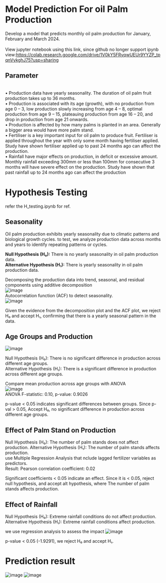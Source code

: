 # Model Prediction For oil Palm Production

Develop  a  model  that  predicts  monthly  oil  palm  production  for  January,  February  and  March  2024.  
<br/>
View jupyter notebook using this link, since github no longer support ipynb view:https://colab.research.google.com/drive/1V0kY5FRyqwUEUr9YYZP_tpqnVykghJ75?usp=sharing
<br/>


## Parameter
<br/>• Production data have yearly seasonality. The duration of oil palm fruit production takes up to 
36 months. 
<br/>• Production  is  associated  with  its  age  (growth),  with  no  production  from  age  0  –  3,  low 
production slowly increasing from age 4 – 8, optimal production from age 9 – 15, plateauing 
production from age 16 – 20, and drop in production from age 21 onwards. 
<br/>• Production is affected by how many palms is planted in an area. Generally a bigger area would 
have more palm stand. 
<br/>• Fertiliser is a key important input for oil palm to produce fruit. Fertiliser is applied throughout 
the year with only some month having fertiliser applied. Study have shown fertiliser applied 
up to past 24 months ago can affect the production. 
<br/>• Rainfall  have  major  effects  on  production,  in  deficit  or  excessive  amount.  Monthly  rainfall 
exceeding 300mm or less than 100mm for consecutive  3 months will have severe  effect on 
the  production.  Study  have  shown  that  past  rainfall  up  to  24  months  ago  can  affect  the 
production

# Hypothesis Testing
refer the H_testing.ipynb for ref.

## Seasonality 
Oil palm production exhibits yearly seasonality due to climatic patterns and biological growth cycles. to test, we analyze production data across months and years to identify repeating patterns or cycles.

**Null Hypothesis (H₀):** There is no yearly seasonality in oil palm production data.
<br/>
**Alternative Hypothesis (H₁):** There is yearly seasonality in oil palm production data.

Decomposing the production data into trend, seasonal, and residual components using additive decomposition <br/>
![image](https://github.com/user-attachments/assets/8151119b-168e-45f6-961e-f9cb0ef489c9)
<br/> Autocorrelation function (ACF) to detect seasonality. <br/>
![image](https://github.com/user-attachments/assets/c45a029d-36bf-4989-acc7-41b80ab83a9f)

Given the evidence from the decomposition plot and the ACF plot, we reject H₀ and accept H₁, confirming that there is a yearly seasonal pattern in the data.

## Age Groups and Production

![image](https://github.com/user-attachments/assets/6938bdd3-00f5-4ca2-b693-a07fc3a4f528) <br/>

Null Hypothesis (H₀): There is no significant difference in production across different age groups.
<br/>
Alternative Hypothesis (H₁): There is a significant difference in production across different age groups.


Compare mean production across age groups with ANOVA <br/>
![image](https://github.com/user-attachments/assets/26f4f415-31db-49ad-b20e-d95ed726cb84)
<br/> ANOVA F-statistic: 0.10, p-value: 0.9026

p-value < 0.05 indicates significant differences between groups. Since p-val > 0.05, Accept H₀, no significant difference in production across different age groups.


## Effect of Palm Stand on Production
Null Hypothesis (H₀): The number of palm stands does not affect production.
Alternative Hypothesis (H₁): The number of palm stands affects production.
<br/>
use Multiple Regression Analysis that nclude lagged fertilizer variables as predictors.
<br/>
Result:
Pearson correlation coefficient: 0.02

Significant coefficients < 0.05 indicate an effect. Since it is < 0.05, reject null hypothesis, and accept alt hypothesis, where The number of palm stands affects production.


## Effect of Rainfall 
Null Hypothesis (H₀): Extreme rainfall conditions do not affect production.
<br/>
Alternative Hypothesis (H₁): Extreme rainfall conditions affect production.

we use regression analysis to assess the impact
![image](https://github.com/user-attachments/assets/fef0705c-da8c-472c-a21a-41c7cda437d7)

p-value < 0.05 (-1.9291), we reject H₀ and accept H₁.

# Prediction result

![image](https://github.com/user-attachments/assets/b9d1f0c8-7e60-4f64-9254-fe6e42572f0f)
![image](https://github.com/user-attachments/assets/e2ab03b7-777e-4183-ba5a-2ca5681fa016)

